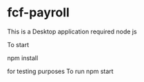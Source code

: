 # fcf-payroll

This is a Desktop application required node js

To start

npm install

for testing purposes
To run
npm start
